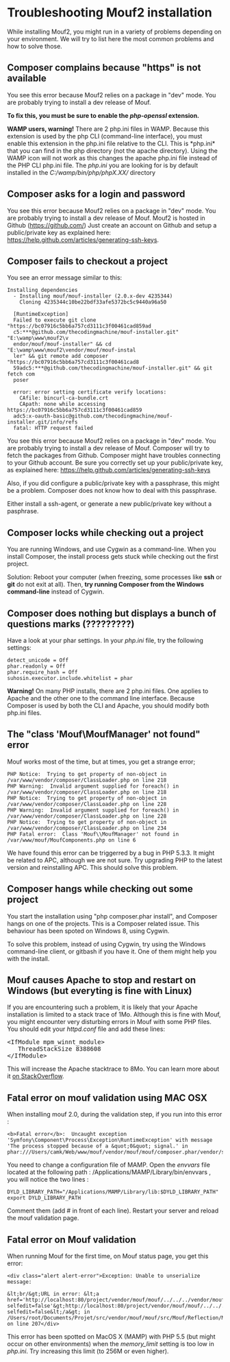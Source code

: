 Troubleshooting Mouf2 installation
==================================

While installing Mouf2, you might run in a variety of problems depending on your environment. We will try to list here the most common problems and how to solve those.

Composer complains because "https" is not available
-----------------------------------------------------------------------------
You see this error because Mouf2 relies on a package in "dev" mode. You are probably trying to install a dev release of Mouf.

<strong>To fix this, you must be sure to enable the *php-openssl* extension.</strong>

<div class="alert"><strong>WAMP users, warning!</strong> There are 2 php.ini files in WAMP. Because this extension is used by the php CLI (command-line interface), you must enable this extension in the php.ini file relative to the CLI. This is *php.ini* that you can find in the php directory (not the apache directory). Using the WAMP icon will not work as this changes the apache php.ini file instead of the PHP CLI php.ini file. The <em>php.ini</em> you are looking for is by default installed in the <em>C:/wamp/bin/php/phpX.XX/</em> directory</div>

Composer asks for a login and password
-----------------------------------------------------------
You see this error because Mouf2 relies on a package in "dev" mode. You are probably trying to install a dev release of Mouf.
Mouf2 is hosted in Github (https://github.com/)
Just create an account on Github and setup a public/private key as explained here: https://help.github.com/articles/generating-ssh-keys.

Composer fails to checkout a project
-----------------------------------------------------
You see an error message similar to this:


	Installing dependencies
	  - Installing mouf/mouf-installer (2.0.x-dev 4235344)
	    Cloning 4235344c10be22bdf33afe5372bc5c9440a96a50

	  [RuntimeException]
	  Failed to execute git clone "https://bc07916c5bb6a757cd3111c3f00461cad859ad
	  c5:***@github.com/thecodingmachine/mouf-installer.git" "E:\wamp\www\mouf2\v
	  endor/mouf/mouf-installer" && cd "E:\wamp\www\mouf2\vendor/mouf/mouf-instal
	  ler" && git remote add composer "https://bc07916c5bb6a757cd3111c3f00461cad8
	  59adc5:***@github.com/thecodingmachine/mouf-installer.git" && git fetch com
	  poser

	  error: error setting certificate verify locations:
	    CAfile: bincurl-ca-bundle.crt
	    CApath: none while accessing https://bc07916c5bb6a757cd3111c3f00461cad859
	  adc5:x-oauth-basic@github.com/thecodingmachine/mouf-installer.git/info/refs
	  fatal: HTTP request failed

You see this error because Mouf2 relies on a package in "dev" mode. You are probably trying to install a dev release of Mouf.
Composer will try to fetch the packages from Github. Composer might have troubles connecting to your Github account.
Be sure you correctly set up your public/private key, as explained here: https://help.github.com/articles/generating-ssh-keys

Also, if you did configure a public/private key with a passphrase, this might be a problem. Composer does not know how to deal with this passphrase.

Either install a ssh-agent, or generate a new public/private key without a pasphrase.

Composer locks while checking out a project
----------------------------------------------------------------
You are running Windows, and use Cygwin as a command-line.
When you install Composer, the install process gets stuck while checking out the first project.

Solution: Reboot your computer (when freezing, some processes like **ssh** or **git** do not exit at all). Then, **try running Composer from the Windows command-line** instead of Cygwin.

<a name="question_marks"></a>
Composer does nothing but displays a bunch of questions marks (?????????)
-----------------------------------------------------------------------------------------------------------------
Have a look at your phar settings. In your _php.ini_ file, try the following settings:

	detect_unicode = Off
	phar.readonly = Off
	phar.require_hash = Off
	suhosin.executor.include.whitelist = phar

<div class="warning"><strong>Warning!</strong> On many PHP installs, there are 2 php.ini files. One applies to Apache and the other one to the command line interface. Because Composer is used by both the CLI and Apache, you should modify both php.ini files.</div>

<a name="moufmanager_notfound"></a>
The "class 'Mouf\\MoufManager' not found" error
----------------------------------------------------------------------
Mouf works most of the time, but at times, you get a strange error;

	PHP Notice:  Trying to get property of non-object in /var/www/vendor/composer/ClassLoader.php on line 218
	PHP Warning:  Invalid argument supplied for foreach() in /var/www/vendor/composer/ClassLoader.php on line 218
	PHP Notice:  Trying to get property of non-object in /var/www/vendor/composer/ClassLoader.php on line 228
	PHP Warning:  Invalid argument supplied for foreach() in /var/www/vendor/composer/ClassLoader.php on line 228
	PHP Notice:  Trying to get property of non-object in /var/www/vendor/composer/ClassLoader.php on line 234
	PHP Fatal error:  Class 'Mouf\\MoufManager' not found in /var/www/mouf/MoufComponents.php on line 6

We have found this error can be triggerred by a bug in PHP 5.3.3. It might be related to APC, although we are not sure. Try upgrading PHP to the latest version and reinstalling APC. This should solve this problem.

<a name="composer_hangs"></a>
Composer hangs while checking out some project
------------------------------------------------------------------------
You start the installation using "php composer.phar install", and Composer hangs on one of the projects. This is a Composer related issue.
This behaviour has been spoted on Windows 8, using Cygwin.

To solve this problem, instead of using Cygwin, try using the Windows command-line client, or gitbash if you have it. One of them might help you with the install.


Mouf causes Apache to stop and restart on Windows (but everyting is fine with Linux)
------------------------------------------------------------------------------------
If you are encountering such a problem, it is likely that your Apache installation is limited to a stack trace of 1Mo.
Although this is fine with Mouf, you might encounter very disturbing errors in Mouf with some PHP files. You should edit your <em>httpd.conf</em> file and add these lines:
<pre>
&lt;IfModule mpm_winnt_module&gt;
   ThreadStackSize 8388608
&lt;/IfModule&gt;
</pre>
This will increase the Apache stacktrace to 8Mo. You can learn more about it <a href="http://stackoverflow.com/questions/5058845/how-do-i-increase-the-stack-size-for-apache-running-under-windows-7">on StackOverflow</a>.


Fatal error on mouf validation using MAC OSX
------------------------------------------------------------------------------------
When installing mouf 2.0, during the validation step, if you run into this error : 

	<b>Fatal error</b>:  Uncaught exception 'Symfony\Component\Process\Exception\RuntimeException' with message 'The process stopped because of a &quot;0&quot; signal.' in phar:///Users/camk/Web/www/mouf/vendor/mouf/mouf/composer.phar/vendor/symfony/process/Symfony/Component/Process/Process.php:446

You need to change a configuration file of MAMP. Open the <em>envvars</em> file located at the following path : /Applications/MAMP/Library/bin/envvars , you will notice the two lines : 

	DYLD_LIBRARY_PATH="/Applications/MAMP/Library/lib:$DYLD_LIBRARY_PATH"
	export DYLD_LIBRARY_PATH

Comment them (add # in front of each line).
Restart your server and reload the mouf validation page.

Fatal error on Mouf validation
------------------------------

When running Mouf for the first time, on Mouf status page, you get this error:

	<div class="alert alert-error">Exception: Unable to unserialize message:

	&lt;br/&gt;URL in error: &lt;a href='http://localhost:80/project/vendor/mouf/mouf/../../../vendor/mouf/mouf/src/direct/get_class_map.php?selfedit=false'&gt;http://localhost:80/project/vendor/mouf/mouf/../../../vendor/mouf/mouf/src/direct/get_class_map.php?selfedit=false&lt;/a&gt; in /Users/root/Documents/Projet/src/vendor/mouf/mouf/src/Mouf/Reflection/MoufReflectionProxy.php on line 207</div>

This error has been spotted on MacOS X (MAMP) with PHP 5.5 (but might occur on other environments) when the *memory_limit* setting is too low in *php.ini*. Try increasing this limit (to 256M or even higher).